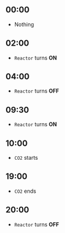 **00:00**
---------
 - Nothing

**02:00**
---------
 - `Reactor` turns **ON**

**04:00**
---------
 - `Reactor` turns **OFF**

**09:30**
---------
 - `Reactor` turns **ON**

**10:00**
---------
 - `CO2` starts

**19:00**
---------
 - `CO2` ends

**20:00**
---------
 - `Reactor` turns **OFF**
